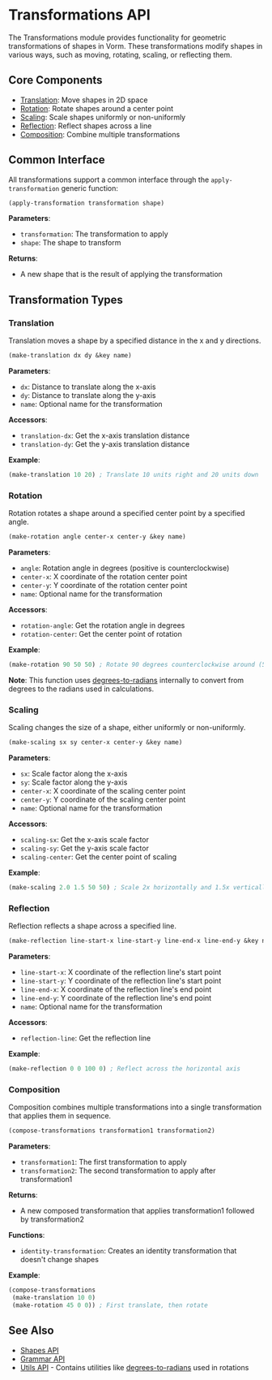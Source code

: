 # Transformations API

The Transformations module provides functionality for geometric transformations of shapes in Vorm. These transformations modify shapes in various ways, such as moving, rotating, scaling, or reflecting them.

## Core Components

- [Translation](#translation): Move shapes in 2D space
- [Rotation](#rotation): Rotate shapes around a center point
- [Scaling](#scaling): Scale shapes uniformly or non-uniformly
- [Reflection](#reflection): Reflect shapes across a line
- [Composition](#composition): Combine multiple transformations

## Common Interface

All transformations support a common interface through the `apply-transformation` generic function:

```lisp
(apply-transformation transformation shape)
```

**Parameters**:
- `transformation`: The transformation to apply
- `shape`: The shape to transform

**Returns**:
- A new shape that is the result of applying the transformation

## Transformation Types

### Translation

Translation moves a shape by a specified distance in the x and y directions.

```lisp
(make-translation dx dy &key name)
```

**Parameters**:
- `dx`: Distance to translate along the x-axis
- `dy`: Distance to translate along the y-axis
- `name`: Optional name for the transformation

**Accessors**:
- `translation-dx`: Get the x-axis translation distance
- `translation-dy`: Get the y-axis translation distance

**Example**:
```lisp
(make-translation 10 20) ; Translate 10 units right and 20 units down
```

### Rotation

Rotation rotates a shape around a specified center point by a specified angle.

```lisp
(make-rotation angle center-x center-y &key name)
```

**Parameters**:
- `angle`: Rotation angle in degrees (positive is counterclockwise)
- `center-x`: X coordinate of the rotation center point
- `center-y`: Y coordinate of the rotation center point
- `name`: Optional name for the transformation

**Accessors**:
- `rotation-angle`: Get the rotation angle in degrees
- `rotation-center`: Get the center point of rotation

**Example**:
```lisp
(make-rotation 90 50 50) ; Rotate 90 degrees counterclockwise around (50, 50)
```

**Note**: This function uses [degrees-to-radians](utils-api.md#degrees-to-radians) internally to convert from degrees to the radians used in calculations.

### Scaling

Scaling changes the size of a shape, either uniformly or non-uniformly.

```lisp
(make-scaling sx sy center-x center-y &key name)
```

**Parameters**:
- `sx`: Scale factor along the x-axis
- `sy`: Scale factor along the y-axis
- `center-x`: X coordinate of the scaling center point
- `center-y`: Y coordinate of the scaling center point
- `name`: Optional name for the transformation

**Accessors**:
- `scaling-sx`: Get the x-axis scale factor
- `scaling-sy`: Get the y-axis scale factor
- `scaling-center`: Get the center point of scaling

**Example**:
```lisp
(make-scaling 2.0 1.5 50 50) ; Scale 2x horizontally and 1.5x vertically around (50, 50)
```

### Reflection

Reflection reflects a shape across a specified line.

```lisp
(make-reflection line-start-x line-start-y line-end-x line-end-y &key name)
```

**Parameters**:
- `line-start-x`: X coordinate of the reflection line's start point
- `line-start-y`: Y coordinate of the reflection line's start point
- `line-end-x`: X coordinate of the reflection line's end point
- `line-end-y`: Y coordinate of the reflection line's end point
- `name`: Optional name for the transformation

**Accessors**:
- `reflection-line`: Get the reflection line

**Example**:
```lisp
(make-reflection 0 0 100 0) ; Reflect across the horizontal axis
```

### Composition

Composition combines multiple transformations into a single transformation that applies them in sequence.

```lisp
(compose-transformations transformation1 transformation2)
```

**Parameters**:
- `transformation1`: The first transformation to apply
- `transformation2`: The second transformation to apply after transformation1

**Returns**:
- A new composed transformation that applies transformation1 followed by transformation2

**Functions**:
- `identity-transformation`: Creates an identity transformation that doesn't change shapes

**Example**:
```lisp
(compose-transformations 
 (make-translation 10 0) 
 (make-rotation 45 0 0)) ; First translate, then rotate
```

## See Also

- [Shapes API](shapes-api.md)
- [Grammar API](grammar-api.md)
- [Utils API](utils-api.md) - Contains utilities like [degrees-to-radians](utils-api.md#degrees-to-radians) used in rotations

